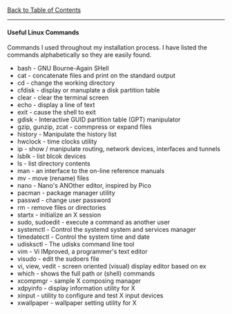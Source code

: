 [Back to Table of Contents](../README.md)
***

#### Useful Linux Commands
Commands I used throughout my installation process.  I have listed the commands
alphabetically so they are easily found.

* bash - GNU Bourne-Again SHell 
* cat - concatenate files and print on the standard output
* cd - change the working directory
* cfdisk - display or manuplate a disk partition table
* clear - clear the terminal screen  
* echo - display a line of text
* exit - cause the shell to exit
* gdisk - Interactive GUID partition table (GPT) manipulator
* gzip, gunzip, zcat - commpress or expand files
* history - Manipulate the history list 
* hwclock - time clocks utility
* ip - show / manipulate routing, network devices, interfaces and tunnels
* lsblk - list blcok devices
* ls - list directory contents
* man - an interface to the on-line reference manuals
* mv - move (rename) files
* nano - Nano's ANOther editor, inspired by Pico
* pacman - package manager utility
* passwd - change user password 
* rm - remove files or directories
* startx - initialize an X session
* sudo, sudoedit  - execute a command as another user
* systemctl - Control the systemd system and services manager
* timedatectl - Control the system time and date
* udisksctl - The udisks command line tool
* vim - Vi IMproved, a programmer's text editor
* visudo - edit the sudoers file
* vi, view, vedit - screen oriented (visual) display editor based on ex 
* which - shows the full path or (shell) commands
* xcompmgr - sample X composing manager 
* xdpyinfo - display information utility for X
* xinput - utility to configure and test X input devices
* xwallpaper - wallpaper setting utility for X 
